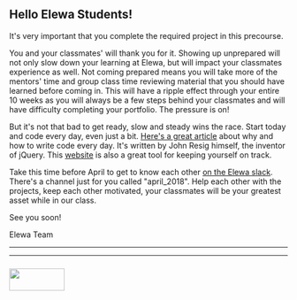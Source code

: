 
## Hello Elewa Students!


It's very important that you complete the required project in this precourse.  

You and your classmates' will thank you for it.  Showing up unprepared will not only slow down your learning at Elewa, but will impact your classmates experience as well.  Not coming prepared means you will take more of the mentors' time and group class time reviewing material that you should have learned before coming in.  This will have a ripple effect through your entire 10 weeks as you will always be a few steps behind your classmates and will have difficulty completing your portfolio. The pressure is on!

But it's not that bad to get ready, slow and steady wins the race.  Start today and code every day, even just a bit. [Here's a great article](http://ejohn.org/blog/write-code-every-day/) about why and how to write code every day.  It's written by John Resig himself, the inventor of jQuery.  This [website](https://codehalf.com) is also a great tool for keeping yourself on track.  

Take this time before April to get to know each other [on the Elewa slack](https://join.slack.com/t/elewa-academy/shared_invite/enQtMjk4OTA3OTM1NjIwLTA2ZmQ0NDVhNjQxZWM2NjNhNmMyNmVhZGNhZmJmZTY1OWQ4Nzc0ZTkzZGE3NjdiYTYwYThlNzI3YTg2NGM5MGM).  There's a channel just for you called "april_2018".  Help each other with the projects, keep each other motivated, your classmates will be your greatest asset while in our class. 


See you soon!

Elewa Team


___
___
### <a href="http://elewa.education/blog" target="_blank"><img src="https://user-images.githubusercontent.com/18554853/34921062-506450ae-f97d-11e7-875f-6feeb26ad72d.png" width="100" height="40"/></a>

